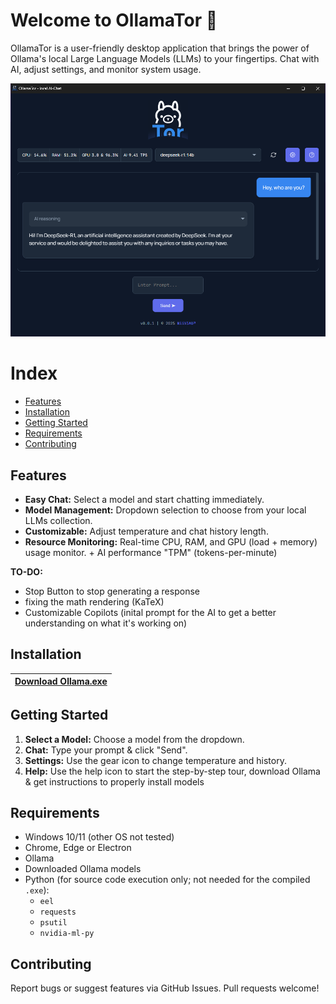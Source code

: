 # Welcome to OllamaTor :wave:
OllamaTor is a user-friendly desktop application that brings the power of Ollama's local Large Language Models (LLMs) to your fingertips.
Chat with AI, adjust settings, and monitor system usage. 

![Screenshot of OllamaTor](screenshot.png)

# Index
* [Features](#features)
* [Installation](#installation)
* [Getting Started](#getting-started)
* [Requirements](#requirements)
* [Contributing](#contributing)


## Features

*   **Easy Chat:** Select a model and start chatting immediately.
*   **Model Management:** Dropdown selection to choose from your local LLMs collection.
*   **Customizable:** Adjust temperature and chat history length.
*   **Resource Monitoring:** Real-time CPU, RAM, and GPU (load + memory) usage monitor. + AI performance "TPM" (tokens-per-minute)

**TO-DO:**
* Stop Button to stop generating a response
* fixing the math rendering (KaTeX)
* Customizable Copilots (inital prompt for the AI to get a better understanding on what it's working on)

## Installation

|[Download Ollama.exe](https://github.com/NiiV3AU/OllamaTor/releases/latest)|
|-|

## Getting Started

1.  **Select a Model:** Choose a model from the dropdown.
2.  **Chat:** Type your prompt & click "Send".
4. **Settings:** Use the gear icon to change temperature and history.
5. **Help:** Use the help icon to start the step-by-step tour, download Ollama & get instructions to properly install models

## Requirements

*   Windows 10/11 (other OS not tested)
*   Chrome, Edge or Electron
*   Ollama
*   Downloaded Ollama models
*   Python (for source code execution only; not needed for the compiled `.exe`):
    *   `eel`
    *   `requests`
    *   `psutil`
    *   `nvidia-ml-py`

## Contributing

Report bugs or suggest features via GitHub Issues. Pull requests welcome!
